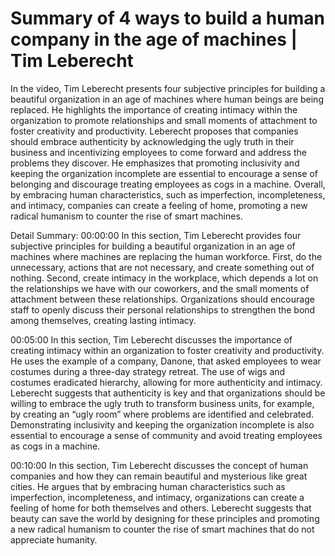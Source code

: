 # Summary of 4 ways to build a human company in the age of machines | Tim Leberecht

In the video, Tim Leberecht presents four subjective principles for building a beautiful organization in an age of machines where human beings are being replaced. He highlights the importance of creating intimacy within the organization to promote relationships and small moments of attachment to foster creativity and productivity. Leberecht proposes that companies should embrace authenticity by acknowledging the ugly truth in their business and incentivizing employees to come forward and address the problems they discover. He emphasizes that promoting inclusivity and keeping the organization incomplete are essential to encourage a sense of belonging and discourage treating employees as cogs in a machine. Overall, by embracing human characteristics, such as imperfection, incompleteness, and intimacy, companies can create a feeling of home, promoting a new radical humanism to counter the rise of smart machines.

Detail Summary: 
00:00:00
In this section, Tim Leberecht provides four subjective principles for building a beautiful organization in an age of machines where machines are replacing the human workforce. First, do the unnecessary, actions that are not necessary, and create something out of nothing. Second, create intimacy in the workplace, which depends a lot on the relationships we have with our coworkers, and the small moments of attachment between these relationships. Organizations should encourage staff to openly discuss their personal relationships to strengthen the bond among themselves, creating lasting intimacy.

00:05:00
In this section, Tim Leberecht discusses the importance of creating intimacy within an organization to foster creativity and productivity. He uses the example of a company, Danone, that asked employees to wear costumes during a three-day strategy retreat. The use of wigs and costumes eradicated hierarchy, allowing for more authenticity and intimacy. Leberecht suggests that authenticity is key and that organizations should be willing to embrace the ugly truth to transform business units, for example, by creating an “ugly room” where problems are identified and celebrated. Demonstrating inclusivity and keeping the organization incomplete is also essential to encourage a sense of community and avoid treating employees as cogs in a machine.

00:10:00
In this section, Tim Leberecht discusses the concept of human companies and how they can remain beautiful and mysterious like great cities. He argues that by embracing human characteristics such as imperfection, incompleteness, and intimacy, organizations can create a feeling of home for both themselves and others. Leberecht suggests that beauty can save the world by designing for these principles and promoting a new radical humanism to counter the rise of smart machines that do not appreciate humanity.

